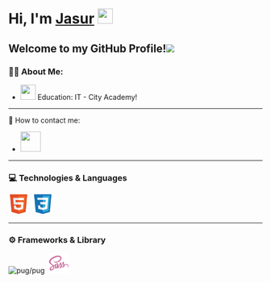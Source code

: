 # Hi, I'm <a href="https://t.me/setup_Windows11" target="_blank">Jasur</a> <img src="https://media0.giphy.com/media/v1.Y2lkPTc5MGI3NjExb20yeXlndGU1OWdjMmk4bWtsYXlwODFsczJmc3RrNW9vMnZ6MnBhdSZlcD12MV9pbnRlcm5hbF9naWZfYnlfaWQmY3Q9cw/eACGztkTkisd5n2uNU/giphy.gif" width="30px" height="30px">

Welcome to my GitHub Profile!<img src="https://upload.wikimedia.org/wikipedia/commons/c/c2/GitHub_Invertocat_Logo.svg" width="30px">
---

### :man_technologist: About Me:


- <img src="https://yt3.googleusercontent.com/-ANuqASexFGskzjUkSTjFUeaBkwHzQEa_5ZA9s_peYJ5CiC1PR8jusZeKMU-tG4MtRYBA9PSpQ=s900-c-k-c0x00ffffff-no-rj" width="30px" height="30px"> Education: IT - City Academy!

---

📩 How to contact me:

- <a href="https://t.me/KanYonA" target="_blank"><img src="https://upload.wikimedia.org/wikipedia/commons/thumb/8/82/Telegram_logo.svg/800px-Telegram_logo.svg.png" width="40" height="40"></a>

---

### 💻 Technologies & Languages

<div>
  <img src="https://github.com/devicons/devicon/blob/master/icons/html5/html5-original.svg" title="html5" alt="html5" width="40" height="40"/>&nbsp
  <img src="https://github.com/devicons/devicon/blob/master/icons/css3/css3-original.svg" title="css" alt="css" width="40" height="40"/>&nbsp
</div>

---

### ⚙️  Frameworks & Library

<div>
  <img src="https://encrypted-tbn0.gstatic.com/images?q=tbn:ANd9GcQsrTxWIh8aldsyiC8ynrc-mGc4ft9CYpix4w&usqp=CAU" title="pug/pug" alt="pug/pug" width="40" height="40"/>&nbsp;
  <img src="https://github.com/devicons/devicon/blob/master/icons/sass/sass-original.svg" title="sass/scss" alt="sass/scss" width="40" height="40"/>&nbsp;
</div>


